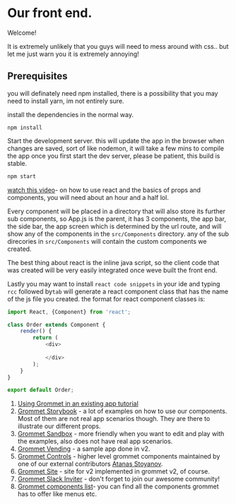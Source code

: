 # Our front end.

Welcome!
 
It is extremely unlikely that you guys will need to mess around with css.. but let me just warn you it is extremely annoying!
## Prerequisites
you will definately need npm installed, there is a possibility that you may need to install yarn, im not entirely sure.

install the dependencies in the normal way.
```$xslt
npm install
```
Start the development server. this will update the app in the browser when changes are saved, sort of like nodemon, it will take a few mins to compile the app once you first start the dev server, please be patient, this build is stable.

```bash
npm start
```
[watch this video](https://www.youtube.com/watch?v=sBws8MSXN7A)- on how to use react and the basics of props and components, 
you will need about an hour and a half lol.

Every component will be placed in a directory that will also store its further sub components,
so App.js is the parent, it has 3 components, the app bar, the side bar, the app screen which is determined by the url route,
and will show any of the components in the `src/Components` directory. any of the sub direcories in `src/Components`
will contain the custom components we created.

The best thing about react is the inline java script, so the client code that was created will be very easily integrated once weve built the front end.

Lastly you may want to install `react code snippets` in your ide and typing `rcc` followed by`tab` will generate a react component class that has the name of the js file you created. the format for react component classes is:
```javascript
import React, {Component} from 'react';

class Order extends Component {
	render() {
		return (
			<div>
				
			</div>
		);
	}
}

export default Order;
```    

1) [Using Grommet in an existing app tutorial](https://github.com/grommet/grommet-starter-existing-app)
2) [Grommet Storybook](https://storybook.grommet.io) - a lot of examples on how to use our components. Most of them are not real app scenarios though. They are there to illustrate our different props.
3) [Grommet Sandbox](https://codesandbox.io/s/github/grommet/grommet-sandbox) - more friendly when you want to edit and play with the examples, also does not have real app scenarios.
4) [Grommet Vending](https://github.com/grommet/grommet-vending) - a sample app done in v2.
5) [Grommet Controls](https://grommet-nextjs.herokuapp.com/add-ons) - higher level grommet components maintained by one of our external contributors [Atanas Stoyanov](https://github.com/atanasster).
6) [Grommet Site](https://github.com/grommet/grommet-site) - site for v2 implemented in grommet v2, of course.
7) [Grommet Slack Inviter](http://slackin.grommet.io/) - don't forget to join our awesome community!
8) [Grommet components list](https://v2.grommet.io/components)- you can find all the components grommet has to offer like menus etc.
